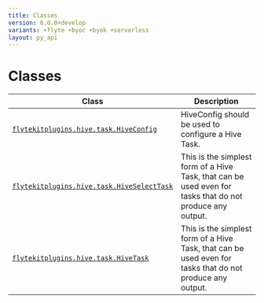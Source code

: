 ```yaml
---
title: Classes
version: 0.0.0+develop
variants: +flyte +byoc +byok +serverless
layout: py_api
---
```


# Classes

| Class | Description |
|-|-|
| [`flytekitplugins.hive.task.HiveConfig`](../packages/flytekitplugins.hive.task#flytekitpluginshivetaskhiveconfig) |HiveConfig should be used to configure a Hive Task. |
| [`flytekitplugins.hive.task.HiveSelectTask`](../packages/flytekitplugins.hive.task#flytekitpluginshivetaskhiveselecttask) |This is the simplest form of a Hive Task, that can be used even for tasks that do not produce any output. |
| [`flytekitplugins.hive.task.HiveTask`](../packages/flytekitplugins.hive.task#flytekitpluginshivetaskhivetask) |This is the simplest form of a Hive Task, that can be used even for tasks that do not produce any output. |
